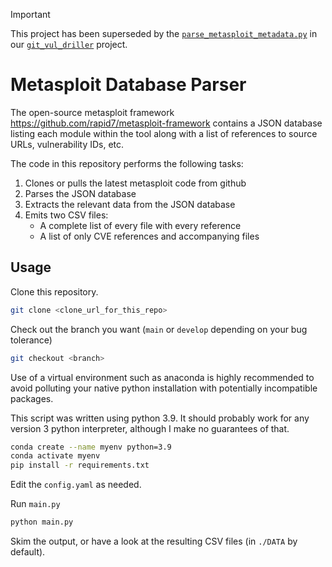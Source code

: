 > [!IMPORTANT]
> This project has been superseded by the [`parse_metasploit_metadata.py`](https://github.com/CERTCC/git_vul_driller?tab=readme-ov-file#parse-metasploit-metadata) in our [`git_vul_driller`](https://github.com/CERTCC/git_vul_driller) project.

# Metasploit Database Parser

The open-source metasploit framework
https://github.com/rapid7/metasploit-framework
contains a JSON database listing each module within
the tool along with a list of references to source URLs, 
vulnerability IDs, etc.

The code in this repository performs the following tasks:
1. Clones or pulls the latest metasploit code from github
2. Parses the JSON database
3. Extracts the relevant data from the JSON database
4. Emits two CSV files:
    * A complete list of every file with every reference
    * A list of only CVE references and accompanying files
    
## Usage

Clone this repository.

```bash
git clone <clone_url_for_this_repo>
```

Check out the branch you want (`main` or `develop` depending on your bug tolerance)
```bash
git checkout <branch>
```

Use of a virtual environment such as anaconda is highly 
recommended to avoid polluting your native python installation
with potentially incompatible packages.

This script was written using python 3.9.
It should probably work for any version 3 python interpreter, although I make no guarantees of that.

```bash
conda create --name myenv python=3.9
conda activate myenv
pip install -r requirements.txt
```

Edit the `config.yaml` as needed.

Run `main.py`

```python
python main.py
```

Skim the output, or have a look at the resulting CSV files
(in `./DATA` by default).

